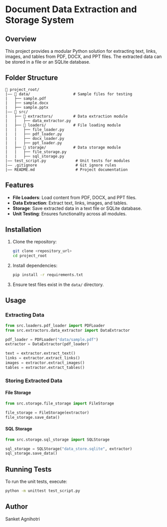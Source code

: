# Document Data Extraction and Storage System

## Overview
This project provides a modular Python solution for extracting text, links, images, and tables from PDF, DOCX, and PPT files. The extracted data can be stored in a file or an SQLite database.

## Folder Structure
```
📂 project_root/
|—— 📂 data/                   # Sample files for testing
|   ├── sample.pdf
|   ├── sample.docx
|   ├── sample.pptx
|—— 📂 src/
|   ├── 📂 extractors/         # Data extraction module
|   |   ├── data_extractor.py
|   ├── 📂 loaders/            # File loading module
|   |   ├── file_loader.py
|   |   ├── pdf_loader.py
|   |   ├── docx_loader.py
|   |   ├── ppt_loader.py
|   ├── 📂 storage/            # Data storage module
|   |   ├── file_storage.py
|   |   ├── sql_storage.py
|—— test_script.py             # Unit tests for modules
|—— .gitignore                 # Git ignore rules
|—— README.md                  # Project documentation
```

## Features
- **File Loaders**: Load content from PDF, DOCX, and PPT files.
- **Data Extraction**: Extract text, links, images, and tables.
- **Storage**: Save extracted data in a text file or SQLite database.
- **Unit Testing**: Ensures functionality across all modules.

## Installation
1. Clone the repository:
   ```sh
   git clone <repository_url>
   cd project_root
   ```
2. Install dependencies:
   ```sh
   pip install -r requirements.txt
   ```
3. Ensure test files exist in the `data/` directory.

## Usage
### Extracting Data
```python
from src.loaders.pdf_loader import PDFLoader
from src.extractors.data_extractor import DataExtractor

pdf_loader = PDFLoader("data/sample.pdf")
extractor = DataExtractor(pdf_loader)

text = extractor.extract_text()
links = extractor.extract_links()
images = extractor.extract_images()
tables = extractor.extract_tables()
```

### Storing Extracted Data
#### File Storage
```python
from src.storage.file_storage import FileStorage

file_storage = FileStorage(extractor)
file_storage.save_data()
```
#### SQL Storage
```python
from src.storage.sql_storage import SQLStorage

sql_storage = SQLStorage("data_store.sqlite", extractor)
sql_storage.save_data()
```

## Running Tests
To run the unit tests, execute:
```sh
python -m unittest test_script.py
```

## Author
Sanket Agnihotri